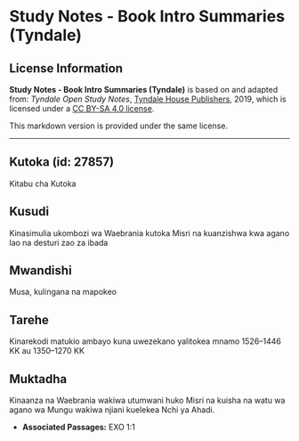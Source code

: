 # Study Notes - Book Intro Summaries (Tyndale)

## License Information

**Study Notes - Book Intro Summaries (Tyndale)** is based on and adapted from: _Tyndale Open Study Notes_, [Tyndale House Publishers](https://tyndaleopenresources.com/), 2019, which is licensed under a [CC BY-SA 4.0 license](https://creativecommons.org/licenses/by-sa/4.0/legalcode.en).

This markdown version is provided under the same license.



--------------------------------

## Kutoka (id: 27857)

Kitabu cha Kutoka

Kusudi
------

Kinasimulia ukombozi wa Waebrania kutoka Misri na kuanzishwa kwa agano lao na desturi zao za ibada

Mwandishi
---------

Musa, kulingana na mapokeo

Tarehe
------

Kinarekodi matukio ambayo kuna uwezekano yalitokea mnamo 1526–1446 KK au 1350–1270 KK

Muktadha
--------

Kinaanza na Waebrania wakiwa utumwani huko Misri na kuisha na watu wa agano wa Mungu wakiwa njiani kuelekea Nchi ya Ahadi.

* **Associated Passages:** EXO 1:1

